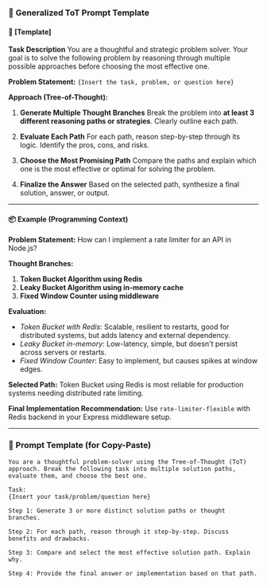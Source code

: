 ### 🧠 **Generalized ToT Prompt Template**

#### 🔧 **\[Template]**

**Task Description**
You are a thoughtful and strategic problem solver. Your goal is to solve the following problem by reasoning through multiple possible approaches before choosing the most effective one.

**Problem Statement:**
`{Insert the task, problem, or question here}`

**Approach (Tree-of-Thought):**

1. **Generate Multiple Thought Branches**
   Break the problem into **at least 3 different reasoning paths or strategies**. Clearly outline each path.

2. **Evaluate Each Path**
   For each path, reason step-by-step through its logic. Identify the pros, cons, and risks.

3. **Choose the Most Promising Path**
   Compare the paths and explain which one is the most effective or optimal for solving the problem.

4. **Finalize the Answer**
   Based on the selected path, synthesize a final solution, answer, or output.

---

#### 📦 **Example (Programming Context)**

**Problem Statement:**
How can I implement a rate limiter for an API in Node.js?

**Thought Branches:**

1. **Token Bucket Algorithm using Redis**
2. **Leaky Bucket Algorithm using in-memory cache**
3. **Fixed Window Counter using middleware**

**Evaluation:**

* *Token Bucket with Redis*: Scalable, resilient to restarts, good for distributed systems, but adds latency and external dependency.
* *Leaky Bucket in-memory*: Low-latency, simple, but doesn't persist across servers or restarts.
* *Fixed Window Counter*: Easy to implement, but causes spikes at window edges.

**Selected Path:**
Token Bucket using Redis is most reliable for production systems needing distributed rate limiting.

**Final Implementation Recommendation:**
Use `rate-limiter-flexible` with Redis backend in your Express middleware setup.

---

### 🧱 Prompt Template (for Copy-Paste)

```plaintext
You are a thoughtful problem-solver using the Tree-of-Thought (ToT) approach. Break the following task into multiple solution paths, evaluate them, and choose the best one.

Task:
{Insert your task/problem/question here}

Step 1: Generate 3 or more distinct solution paths or thought branches.

Step 2: For each path, reason through it step-by-step. Discuss benefits and drawbacks.

Step 3: Compare and select the most effective solution path. Explain why.

Step 4: Provide the final answer or implementation based on that path.
```
